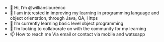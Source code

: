 - 👋 Hi, I’m @willianslourenco 
- 👀 I am interested in improving my learning in programming language and object orientation, through Java, QA, Https
- 🌱 I’m currently learning basic level object programming
- 💞️ I’m looking to collaborate on with the community for my learning
- 📫 How to reach me Via email or contact via mobile and watssapp

<!---
willianslourenco/willianslourenco is a ✨ special ✨ repository because its `README.md` (this file) appears on your GitHub profile.
You can click the Preview link to take a look at your changes.
--->
